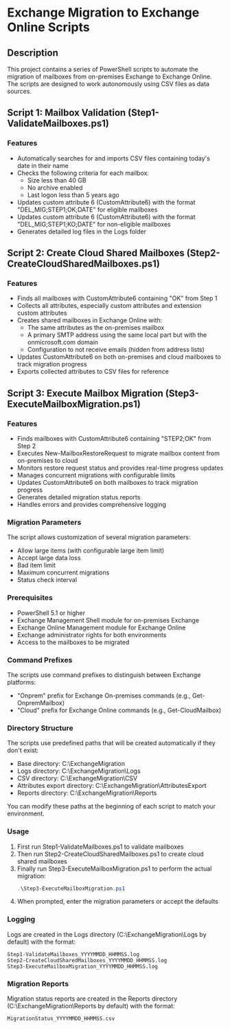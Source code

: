 # Exchange Migration to Exchange Online Scripts

## Description
This project contains a series of PowerShell scripts to automate the migration of mailboxes from on-premises Exchange to Exchange Online. The scripts are designed to work autonomously using CSV files as data sources.

## Script 1: Mailbox Validation (Step1-ValidateMailboxes.ps1)

### Features
- Automatically searches for and imports CSV files containing today's date in their name
- Checks the following criteria for each mailbox:
  - Size less than 40 GB
  - No archive enabled
  - Last logon less than 5 years ago
- Updates custom attribute 6 (CustomAttribute6) with the format "DEL_MIG;STEP1;OK;DATE" for eligible mailboxes
- Updates custom attribute 6 (CustomAttribute6) with the format "DEL_MIG;STEP1;KO;DATE" for non-eligible mailboxes
- Generates detailed log files in the Logs folder

## Script 2: Create Cloud Shared Mailboxes (Step2-CreateCloudSharedMailboxes.ps1)

### Features
- Finds all mailboxes with CustomAttribute6 containing "OK" from Step 1
- Collects all attributes, especially custom attributes and extension custom attributes
- Creates shared mailboxes in Exchange Online with:
  - The same attributes as the on-premises mailbox
  - A primary SMTP address using the same local part but with the onmicrosoft.com domain
  - Configuration to not receive emails (hidden from address lists)
- Updates CustomAttribute6 on both on-premises and cloud mailboxes to track migration progress
- Exports collected attributes to CSV files for reference

## Script 3: Execute Mailbox Migration (Step3-ExecuteMailboxMigration.ps1)

### Features
- Finds mailboxes with CustomAttribute6 containing "STEP2;OK" from Step 2
- Executes New-MailboxRestoreRequest to migrate mailbox content from on-premises to cloud
- Monitors restore request status and provides real-time progress updates
- Manages concurrent migrations with configurable limits
- Updates CustomAttribute6 on both mailboxes to track migration progress
- Generates detailed migration status reports
- Handles errors and provides comprehensive logging

### Migration Parameters
The script allows customization of several migration parameters:
- Allow large items (with configurable large item limit)
- Accept large data loss
- Bad item limit
- Maximum concurrent migrations
- Status check interval

### Prerequisites
- PowerShell 5.1 or higher
- Exchange Management Shell module for on-premises Exchange
- Exchange Online Management module for Exchange Online
- Exchange administrator rights for both environments
- Access to the mailboxes to be migrated

### Command Prefixes
The scripts use command prefixes to distinguish between Exchange platforms:
- "Onprem" prefix for Exchange On-premises commands (e.g., Get-OnpremMailbox)
- "Cloud" prefix for Exchange Online commands (e.g., Get-CloudMailbox)

### Directory Structure
The scripts use predefined paths that will be created automatically if they don't exist:
- Base directory: C:\ExchangeMigration
- Logs directory: C:\ExchangeMigration\Logs
- CSV directory: C:\ExchangeMigration\CSV
- Attributes export directory: C:\ExchangeMigration\AttributesExport
- Reports directory: C:\ExchangeMigration\Reports

You can modify these paths at the beginning of each script to match your environment.

### Usage
1. First run Step1-ValidateMailboxes.ps1 to validate mailboxes
2. Then run Step2-CreateCloudSharedMailboxes.ps1 to create cloud shared mailboxes
3. Finally run Step3-ExecuteMailboxMigration.ps1 to perform the actual migration:
   ```powershell
   .\Step3-ExecuteMailboxMigration.ps1
   ```
4. When prompted, enter the migration parameters or accept the defaults

### Logging
Logs are created in the Logs directory (C:\ExchangeMigration\Logs by default) with the format:
```
Step1-ValidateMailboxes_YYYYMMDD_HHMMSS.log
Step2-CreateCloudSharedMailboxes_YYYYMMDD_HHMMSS.log
Step3-ExecuteMailboxMigration_YYYYMMDD_HHMMSS.log
```

### Migration Reports
Migration status reports are created in the Reports directory (C:\ExchangeMigration\Reports by default) with the format:
```
MigrationStatus_YYYYMMDD_HHMMSS.csv
```
